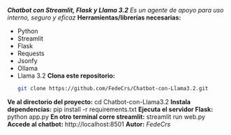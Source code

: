***Chatbot con Streamlit, Flask y Llama 3.2***
*Es un agente de apoyo para uso interno, seguro y eficaz* 
**Herramientas/librerías necesarias:**
- Python
- Streamlit
- Flask
- Requests
- Jsonfy
- Ollama
- Llama 3.2
**Clona este repositorio:**
   ```bash
   git clone https://github.com/FedeCrs/Chatbot-con-Llama3.2.git
**Ve al directorio del proyecto:**
   cd Chatbot-con-Llama3.2
**Instala dependencias:**
   pip install -r requirements.txt
**Ejecuta el servidor Flask:**
   python app.py
**En otro terminal corre streamlit:**
   streamlit run web.py
**Accede al chatbot:**
   http://localhost:8501
**Autor:**
*FedeCrs*
